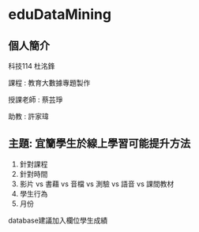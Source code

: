 # eduDataMining
## 個人簡介
科技114 杜洺鋒

課程 : 教育大數據專題製作

授課老師 : 蔡芸琤

助教 : 許家瑋

## 主題: 宜籣學生於線上學習可能提升方法
1. 針對課程
2. 針對時間
3. 影片 vs 書藉 vs 音檔 vs 測驗 vs 語音 vs 課間教材
4. 學生行為
5. 月份

database建議加入欄位學生成績
